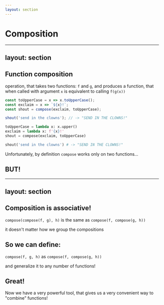 ```yaml
---
layout: section
---
```


# Composition

---
layout: section
---

<v-click>

## Function composition 

operation, that takes two functions: `f` and `g`, and produces a function, that when called with argument `x` is equivalent to calling `f(g(x))`

</v-click>

<v-click>
<div class="grid gap-4 grid-cols-2">

```javascript
const toUpperCase = x => x.toUpperCase();
const exclaim = x => `${x}!`;
const shout = compose(exclaim, toUpperCase);

shout('send in the clowns'); // -> "SEND IN THE CLOWNS!"

```

```python
toUpperCase = lambda x: x.upper()
exclaim = lambda x: f'{x}!'
shout = compose(exclaim, toUpperCase)

shout('send in the clowns') # -> "SEND IN THE CLOWNS!"

```
</div>
</v-click>
<v-click>

Unfortunately, by definition `compose` works only on two functions...

</v-click>
<v-click>

## BUT!

</v-click>

---
layout: section
---

<v-click>

## Composition is associative!

`compose(compose(f, g), h)` is the same as `compose(f, compose(g, h))`

it doesn't matter how we group the compositions
</v-click>
<v-click>

## So we can define:

`compose(f, g, h)` as `compose(f, compose(g, h))`

and generalize it to any number of functions!
</v-click>
<v-click>

## Great!
Now we have a very powerful tool, that gives us a very convenient way to "combine" functions!
</v-click>
